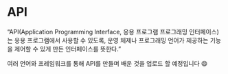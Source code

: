 # API

“API(Application Programming Interface, 응용 프로그램 프로그래밍 인터페이스)는 응용 프로그램에서 사용할 수 있도록, 운영 체제나 프로그래밍 언어가 제공하는 기능을 제어할 수 있게 만든 인터페이스를 뜻한다.”

여러 언어와 프레임워크를 통해 API를 만들며 배운 것을 업로드 할 예정입니다 :smile: